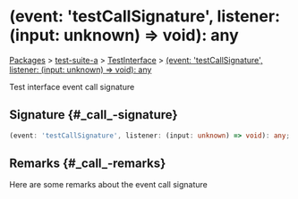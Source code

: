 # (event: 'testCallSignature', listener: (input: unknown) =&gt; void): any

[Packages](/) &gt; [test-suite-a](/test-suite-a/) &gt; [TestInterface](/test-suite-a/testinterface-interface/) &gt; [(event: 'testCallSignature', listener: (input: unknown) =&gt; void): any](/test-suite-a/testinterface-interface/_call_-callsignature)

Test interface event call signature

## Signature {#\_call\_-signature}

```typescript
(event: 'testCallSignature', listener: (input: unknown) => void): any;
```

## Remarks {#\_call\_-remarks}

Here are some remarks about the event call signature

